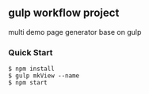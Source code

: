 ## gulp workflow project

multi demo page generator base on gulp

### Quick Start
```shell
$ npm install
$ gulp mkView --name
$ npm start
```
